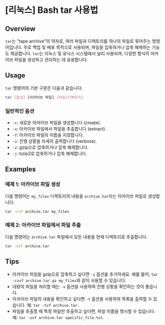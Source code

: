 # [리눅스] Bash tar 사용법

## Overview
`tar`는 "tape archive"의 약자로, 여러 파일과 디렉토리를 하나의 파일로 묶어주는 명령어입니다. 주로 백업 및 배포 목적으로 사용되며, 파일을 압축하거나 압축 해제하는 기능도 제공합니다. `tar`는 리눅스 및 유닉스 시스템에서 널리 사용되며, 다양한 형식의 아카이브 파일을 생성하고 관리하는 데 유용합니다.

## Usage
`tar` 명령어의 기본 구문은 다음과 같습니다:

```bash
tar [옵션] [아카이브 파일] [파일/디렉토리]
```

### 일반적인 옵션
- `-c`: 새로운 아카이브 파일을 생성합니다 (create).
- `-x`: 아카이브 파일에서 파일을 추출합니다 (extract).
- `-f`: 아카이브 파일의 이름을 지정합니다.
- `-v`: 진행 상황을 자세히 출력합니다 (verbose).
- `-z`: gzip으로 압축하거나 압축 해제합니다.
- `-j`: bzip2로 압축하거나 압축 해제합니다.

## Examples
### 예제 1: 아카이브 파일 생성
다음 명령어는 `my_files` 디렉토리의 내용을 `archive.tar`라는 아카이브 파일로 생성합니다.

```bash
tar -cvf archive.tar my_files
```

### 예제 2: 아카이브 파일에서 파일 추출
다음 명령어는 `archive.tar` 파일에서 모든 내용을 현재 디렉토리로 추출합니다.

```bash
tar -xvf archive.tar
```

## Tips
- 아카이브 파일을 gzip으로 압축하고 싶다면 `-z` 옵션을 추가하세요. 예를 들어, `tar -czvf archive.tar.gz my_files`와 같이 사용할 수 있습니다.
- 대량의 파일을 처리할 때는 `-v` 옵션을 사용하여 진행 상황을 확인하는 것이 좋습니다.
- 아카이브 파일의 내용을 확인하고 싶다면 `-t` 옵션을 사용하여 목록을 출력할 수 있습니다. 예: `tar -tvf archive.tar`.
- 파일을 추출할 때 특정 파일만 추출하고 싶다면, 파일 이름을 명시할 수 있습니다. 예: `tar -xvf archive.tar specific_file.txt`.